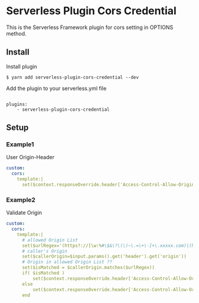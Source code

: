 # Serverless Plugin Cors Credential

This is the Serverless Framework plugin for cors setting in OPTIONS method.


## Install 

Install plugin
```
$ yarn add serverless-plugin-cors-credential --dev
```

Add the plugin to your serverless.yml file

```

plugins:
    - serverless-plugin-cors-credential
```


## Setup

### Example1

User Origin-Header

``` yaml
custom:
  cors:
    template:|
      set($context.responseOverride.header['Access-Control-Allow-Origin'] = $input.params().get('header').get('origin'))
```

### Example2

Validate Origin

``` yaml
custom:
  cors:
    template:|
      # allowed Origin List
      set($urlRegex='(https?://[\w:%#\$&\?\(\)~\.=\+\-]+\.xxxxx.com)|(https?://localhost:[0-9]+)')
      # caller's Origin
      set($callerOrigin=$input.params().get('header').get('origin'))
      # Origin in allowed Origin List ??
      set($isMatched = $callerOrigin.matches($urlRegex))
      if( $isMatched )
          set($context.responseOverride.header['Access-Control-Allow-Origin']=$callerOrigin)
      else
          set($context.responseOverride.header['Access-Control-Allow-Origin']='noAllowOrigin')
      end
```



